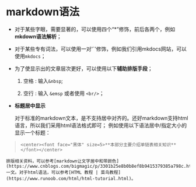 # markdown语法

- 对于某些字眼，需要显著的，可以使用四个“*”修饰，前后各两个，例如**mkdown语法解析**；

- 对于某些专有词法，可以使用一对'\`'修饰，例如我们引用mkdocs网站，可以使用`mkdocs`；

- 为了使显示出的文章层次更好，可以使用以下**辅助排版手段**；

    1. 空格  : 输入`&nbsp`;

    2. 空行  : 输入 `&emsp` 或者使用 `<br/>`；

- **标题居中显示**

    对于标准的markdown文本，是不支持居中对齐的。还好markdown支持html语言，所以我们采用html语法格式即可；
例如使用以下语法居中/指定大小的显示一个标题：
> `<center><font face="黑体" size=5>**本部分主要介绍单链表相关知识**</font></center>`

    排版相关资料，可以参考[markdown让文字居中和带颜色](https://www.cnblogs.com/bigmagic/p/3301b25e8b0b8ef8b9415379385a798c.html)一文。对于html语法，可以参考[HTML 教程 | 菜鸟教程](https://www.runoob.com/html/html-tutorial.html)。
